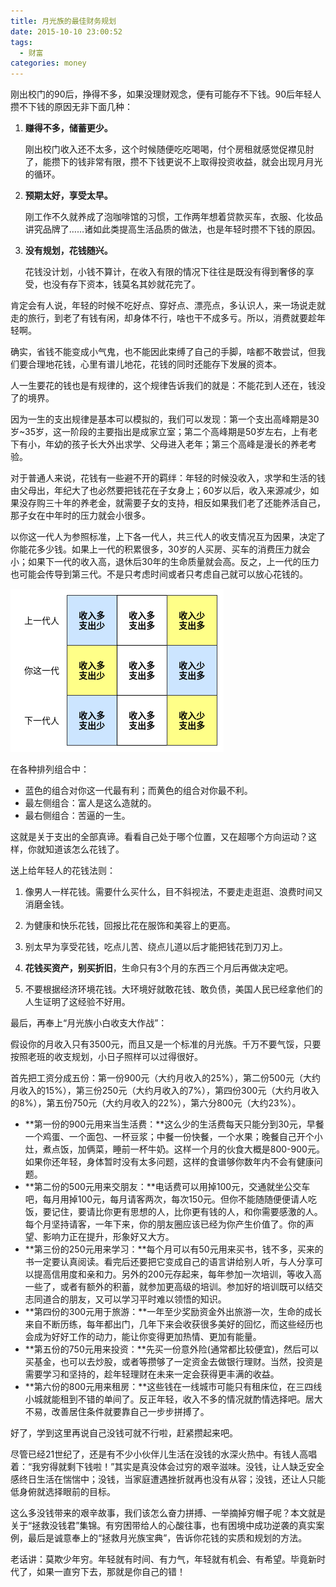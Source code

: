 ```yaml
---
title: 月光族的最佳财务规划
date: 2015-10-10 23:00:52
tags:
  - 财富
categories: money
---
```


刚出校门的90后，挣得不多，如果没理财观念，便有可能存不下钱。90后年轻人攒不下钱的原因无非下面几种：

1. **赚得不多，储蓄更少。**

   刚出校门收入还不太多，这个时候随便吃吃喝喝，付个房租就感觉促襟见肘了，能攒下的钱非常有限，攒不下钱更说不上取得投资收益，就会出现月月光的循环。

2. **预期太好，享受太早。**

   刚工作不久就养成了泡咖啡馆的习惯，工作两年想着贷款买车，衣服、化妆品讲究品牌了……诸如此类提高生活品质的做法，也是年轻时攒不下钱的原因。

3. **没有规划，花钱随兴。**

   花钱没计划，小钱不算计，在收入有限的情况下往往是既没有得到奢侈的享受，也没有存下资本，钱莫名其妙就花完了。

肯定会有人说，年轻的时候不吃好点、穿好点、漂亮点，多认识人，来一场说走就走的旅行，到老了有钱有闲，却身体不行，啥也干不成多亏。所以，消费就要趁年轻啊。

确实，省钱不能变成小气鬼，也不能因此束缚了自己的手脚，啥都不敢尝试，但我们要合理地花钱，心里有谱儿地花，花钱的同时还能存下发展的资本。

人一生要花的钱也是有规律的，这个规律告诉我们的就是：不能花到人还在，钱没了的境界。

因为一生的支出规律是基本可以模拟的，我们可以发现：第一个支出高峰期是30岁~35岁，这一阶段的主要指出是成家立室；第二个高峰期是50岁左右，上有老下有小，年幼的孩子长大外出求学、父母进入老年；第三个高峰是漫长的养老考验。

对于普通人来说，花钱有一些避不开的羁绊：年轻的时候没收入，求学和生活的钱由父母出，年纪大了也必然要把钱花在子女身上；60岁以后，收入来源减少，如果没存购三十年的养老金，就需要子女的支持，相反如果我们老了还能养活自己，那子女在中年时的压力就会小很多。

以你这一代人为参照标准，上下各一代人，共三代人的收支情况互为因果，决定了你能花多少钱。如果上一代的积累很多，30岁的人买房、买车的消费压力就会小；如果下一代的收入高，退休后30年的生命质量就会高。反之，上一代的压力也可能会传导到第三代。不是只考虑时间或者只考虑自己就可以放心花钱的。

![](/images/money/money-intergenerational-transmission.png)

在各种排列组合中：

- 蓝色的组合对你这一代最有利；而黄色的组合对你最不利。
- 最左侧组合：富人是这么造就的。
- 最右侧组合：苦逼的一生。

这就是关于支出的全部真谛。看看自己处于哪个位置，又在超哪个方向运动？这样，你就知道该怎么花钱了。

送上给年轻人的花钱法则：

1. 像男人一样花钱。需要什么买什么，目不斜视法，不要走走逛逛、浪费时间又消磨金钱。

2. 为健康和快乐花钱，回报比花在服饰和美容上的更高。

3. 别太早为享受花钱，吃点儿苦、绕点儿道以后才能把钱花到刀刃上。

4. **花钱买资产，别买折旧**，生命只有3个月的东西三个月后再做决定吧。

5. 不要根据经济环境花钱。大环境好就敢花钱、敢负债，美国人民已经拿他们的人生证明了这经验不好用。

最后，再奉上“月光族小白收支大作战”：

假设你的月收入只有3500元，而且又是一个标准的月光族。千万不要气馁，只要按照老班的收支规划，小日子照样可以过得很好。

首先把工资分成五份：第一份900元（大约月收入的25%），第二份500元（大约月收入的15%），第三份250元（大约月收入的7%），第四份300元（大约月收入的8%），第五份750元（大约月收入的22%），第六分800元（大约23%）。

- **第一份的900元用来当生活费：**这么少的生活费每天只能分到30元，早餐一个鸡蛋、一个面包、一杯豆浆；中餐一份快餐，一个水果；晚餐自己开个小灶，煮点饭，加俩菜，睡前一杯牛奶。这样一个月的伙食大概是800-900元。如果你还年轻，身体暂时没有太多问题，这样的食谱够你数年内不会有健康问题。
- **第二份的500元用来交朋友：**电话费可以用掉100元，交通就坐公交车吧，每月用掉100元，每月请客两次，每次150元。但你不能随随便便请人吃饭，要记住，要请比你更有思想的人，比你更有钱的人，和你需要感激的人。每个月坚持请客，一年下来，你的朋友圈应该已经为你产生价值了。你的声望、影响力正在提升，形象好又大方。
- **第三份的250元用来学习：**每个月可以有50元用来买书，钱不多，买来的书一定要认真阅读。看完后还要把它变成自己的语言讲给别人听，与人分享可以提高信用度和亲和力。另外的200元存起来，每年参加一次培训，等收入高一些了，或者有额外的积蓄，就参加更高级的培训。参加好的培训既可以结交志同道合的朋友，又可以学习平时难以领悟的知识。
- **第四份的300元用于旅游：**一年至少奖励资金外出旅游一次，生命的成长来自不断历练，每年都出门，几年下来会收获很多美好的回忆，而这些经历也会成为好好工作的动力，能让你变得更加热情、更加有能量。
- **第五份的750元用来投资：**先买一份意外险(通常都比较便宜)，然后可以买基金，也可以去炒股，或者等攒够了一定资金去做银行理财。当然，投资是需要学习和坚持的，趁年轻理财在未来一定会获得更丰满的收益。
- **第六份的800元用来租房：**这些钱在一线城市可能只有租床位，在三四线小城就能租到不错的单间了。反正年轻，收入不多的情况就酌情选择吧。居大不易，改善居住条件就要靠自己一步步拼搏了。

好了，学到这里再说自己没钱可就不行啦，赶紧攒起来吧。

尽管已经21世纪了，还是有不少小伙伴儿生活在没钱的水深火热中。有钱人高唱着：“我穷得就剩下钱啦！”其实是真没体会过穷的艰辛滋味。没钱，让人缺乏安全感终日生活在惴惴中；没钱，当家庭遭遇挫折就再也没有从容；没钱，还让人只能低身俯就选择眼前的目标。

这么多没钱带来的艰辛故事，我们该怎么奋力拼搏、一举摘掉穷帽子呢？本文就是关于“拯救没钱君”集锦。有穷困带给人的心酸往事，也有困境中成功逆袭的真实案例，最后是诚意奉上的“拯救月光族宝典”，告诉你花钱的实质和规划的方法。

老话讲：莫欺少年穷。年轻就有时间、有力气，年轻就有机会、有希望。毕竟新时代了，如果一直穷下去，那就是你自己的错！

